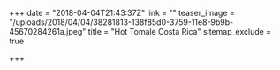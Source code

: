+++
date = "2018-04-04T21:43:37Z"
link = ""
teaser_image = "/uploads/2018/04/04/38281813-138f85d0-3759-11e8-9b9b-45670284261a.jpeg"
title = "Hot Tomale Costa Rica"
sitemap_exclude = true

+++
